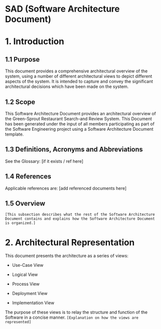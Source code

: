# SAD (**S**oftware **A**rchitecture **D**ocument)

# 1. Introduction

## 1.1 Purpose

This document provides a comprehensive architectural overview of the system, using a number of different architectural views to depict different aspects of the system. It is intended to capture and convey the significant architectural decisions which have been made on the system.

## 1.2 Scope

This Software Architecture Document provides an architectural overview of the Green-Sprout Restaurant Search-and Review System. This Document has been generated under the input of all members participating as part of the Software Engineering project using a Software Architecture Document template.

## 1.3 Definitions, Acronyms and Abbreviations

See the Glossary: [if it exists / ref here]

## 1.4 References

Applicable references are: [add referenced documents here]

## 1.5 Overview

```
[This subsection describes what the rest of the Software Architecture Document contains and explains how the Software Architecture Document is organized.]
```

# 2. Architectural Representation

This document presents the architecture as a series of views:

- Use-Case View
  
- Logical View
  
- Process View
  
- Deployment View
  
- Implementation View
  

The purpose of these views is to relay the structure and function of the Software in a concise manner. 
```[Explanation on how the views are represented] ```
